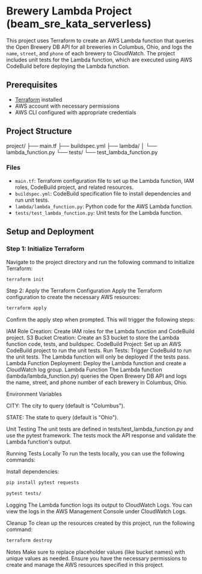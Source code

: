 # Brewery Lambda Project (beam_sre_kata_serverless)

This project uses Terraform to create an AWS Lambda function that queries the Open Brewery DB API for all breweries in Columbus, Ohio, and logs the `name`, `street`, and `phone` of each brewery to CloudWatch. The project includes unit tests for the Lambda function, which are executed using AWS CodeBuild before deploying the Lambda function.

## Prerequisites

- [Terraform](https://www.terraform.io/downloads.html) installed
- AWS account with necessary permissions
- AWS CLI configured with appropriate credentials

## Project Structure

project/
├── main.tf
├── buildspec.yml
├── lambda/
│ └── lambda_function.py
└── tests/
└── test_lambda_function.py

### Files

- `main.tf`: Terraform configuration file to set up the Lambda function, IAM roles, CodeBuild project, and related resources.
- `buildspec.yml`: CodeBuild specification file to install dependencies and run unit tests.
- `lambda/lambda_function.py`: Python code for the AWS Lambda function.
- `tests/test_lambda_function.py`: Unit tests for the Lambda function.

## Setup and Deployment

### Step 1: Initialize Terraform

Navigate to the project directory and run the following command to initialize Terraform:

```bash
terraform init
```
Step 2: Apply the Terraform Configuration
Apply the Terraform configuration to create the necessary AWS resources:

```bash
terraform apply
```

Confirm the apply step when prompted. This will trigger the following steps:

IAM Role Creation: Create IAM roles for the Lambda function and CodeBuild project.
S3 Bucket Creation: Create an S3 bucket to store the Lambda function code, tests, and buildspec.
CodeBuild Project: Set up an AWS CodeBuild project to run the unit tests.
Run Tests: Trigger CodeBuild to run the unit tests. The Lambda function will only be deployed if the tests pass.
Lambda Function Deployment: Deploy the Lambda function and create a CloudWatch log group.
Lambda Function
The Lambda function (lambda/lambda_function.py) queries the Open Brewery DB API and logs the name, street, and phone number of each brewery in Columbus, Ohio.

Environment Variables

CITY: The city to query (default is "Columbus").

STATE: The state to query (default is "Ohio").

Unit Testing
The unit tests are defined in tests/test_lambda_function.py and use the pytest framework. The tests mock the API response and validate the Lambda function's output.

Running Tests Locally
To run the tests locally, you can use the following commands:

Install dependencies:
```bash
pip install pytest requests
```
```bash
pytest tests/
```
Logging
The Lambda function logs its output to CloudWatch Logs. You can view the logs in the AWS Management Console under CloudWatch Logs.

Cleanup
To clean up the resources created by this project, run the following command:
```bash
terraform destroy
```
Notes
Make sure to replace placeholder values (like bucket names) with unique values as needed.
Ensure you have the necessary permissions to create and manage the AWS resources specified in this project.





